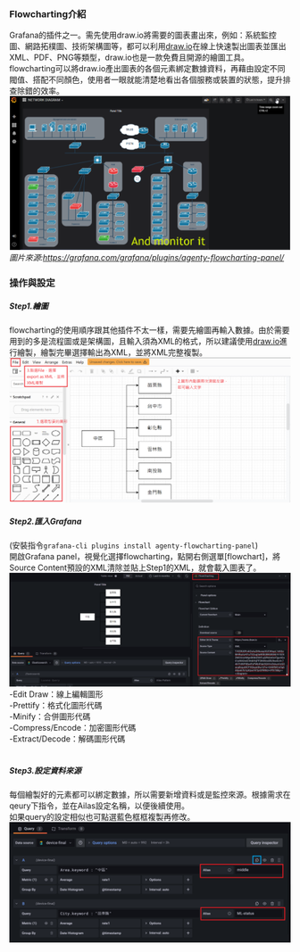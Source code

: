 ### Flowcharting介紹
Grafana的插件之一。需先使用draw.io將需要的圖表畫出來，例如：系統監控圖、網路拓樸圖、技術架構圖等，都可以利用[draw.io](https://app.diagrams.net/)在線上快速製出圖表並匯出XML、PDF、PNG等類型，draw.io也是一款免費且開源的繪圖工具。<br>
flowcharting可以將draw.io產出圖表的各個元素綁定數據資料，再藉由設定不同閥值、搭配不同顏色，使用者一眼就能清楚地看出各個服務或裝置的狀態，提升排查除錯的效率。<br> 
![image](https://github.com/hsiaotingg/ELKG/blob/Grafana-plugins/flowcharting/example.png)
*圖片來源:https://grafana.com/grafana/plugins/agenty-flowcharting-panel/*

### 操作與設定
##### Step1.繪圖
flowcharting的使用順序跟其他插件不太一樣，需要先繪圖再輸入數據。由於需要用到的多是流程圖或是架構圖，且輸入須為XML的格式，所以建議使用[draw.io](https://app.diagrams.net/)進行繪製，繪製完畢選擇輸出為XML，並將XML完整複製。
![image](https://github.com/hsiaotingg/ELKG/blob/Grafana-plugins/flowcharting/drawio.png)

##### Step2.匯入Grafana
(安裝指令```grafana-cli plugins install agenty-flowcharting-panel```)<br>
開啟Grafana panel，視覺化選擇flowcharting，點開右側選單[flowchart]，將Source Content預設的XML清除並貼上Step1的XML，就會載入圖表了。<br>
![image](https://github.com/hsiaotingg/ELKG/blob/Grafana-plugins/flowcharting/basic%20setting.png)
-Edit Draw：線上編輯圖形<br>
-Prettify：格式化圖形代碼<br>
-Minify：合併圖形代碼<br>
-Compress/Encode：加密圖形代碼<br>
-Extract/Decode：解碼圖形代碼<br>
<br>
##### Step3.設定資料來源
每個繪製好的元素都可以綁定數據，所以需要新增資料或是監控來源。根據需求在qeury下指令，並在Ailas設定名稱，以便後續使用。<br>
如果query的設定相似也可點選藍色框框複製再修改。
![image](https://github.com/hsiaotingg/ELKG/blob/Grafana-plugins/flowcharting/source.png)
